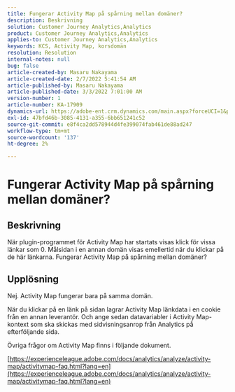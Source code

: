```yaml
---
title: Fungerar Activity Map på spårning mellan domäner?
description: Beskrivning
solution: Customer Journey Analytics,Analytics
product: Customer Journey Analytics,Analytics
applies-to: Customer Journey Analytics,Analytics
keywords: KCS, Activity Map, korsdomän
resolution: Resolution
internal-notes: null
bug: false
article-created-by: Masaru Nakayama
article-created-date: 2/7/2022 5:41:54 AM
article-published-by: Masaru Nakayama
article-published-date: 3/3/2022 7:01:00 AM
version-number: 1
article-number: KA-17909
dynamics-url: https://adobe-ent.crm.dynamics.com/main.aspx?forceUCI=1&pagetype=entityrecord&etn=knowledgearticle&id=a7d676a3-d887-ec11-93b0-002248083412
exl-id: 47bfd46b-3085-4131-a355-6bb651241c52
source-git-commit: e8f4ca2dd578944d4fe399074fab461de88ad247
workflow-type: tm+mt
source-wordcount: '137'
ht-degree: 2%

---
```


# Fungerar Activity Map på spårning mellan domäner?

## Beskrivning

När plugin-programmet för Activity Map har startats visas klick för vissa länkar som 0. Målsidan i en annan domän visas emellertid när du klickar på de här länkarna. Fungerar Activity Map på spårning mellan domäner?

## Upplösning


Nej. Activity Map fungerar bara på samma domän.

När du klickar på en länk på sidan lagrar Activity Map länkdata i en cookie från en annan leverantör. Och ange sedan datavariabler i Activity Map-kontext som ska skickas med sidvisningsanrop från Analytics på efterföljande sida.

Övriga frågor om Activity Map finns i följande dokument.

[https://experienceleague.adobe.com/docs/analytics/analyze/activity-map/activitymap-faq.html?lang=en](https://experienceleague.adobe.com/docs/analytics/analyze/activity-map/activitymap-faq.html?lang=en)
